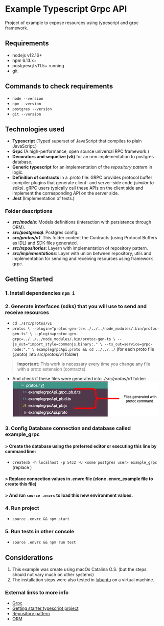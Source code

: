 # Example Typescript Grpc API

Project of example to expose resources using typescript and grpc framework.

## Requirements
- nodejs v12.16+
- npm 6.13.x+
- postgresql v11.5+ running
- git

## Commands to check requirements
- `node --version`
- `npm --version`
- `postgres --version`
- `git --version`

## Technologies used

- **Typescript** (Typed superset of JavaScript that compiles to plain JavaScript.)
- **Grpc** (A high-performance, open source universal RPC framework.)
- **Decorators and sequelize (v5)** for an orm implementation to postgres database.
- **Generic typescript** for an implementation of the *repository pattern* in logic.
- **Definition of contracts** in a .proto file: GRPC provides protocol buffer compiler plugins that generate client- and server-side code _(similar to sdks)_. gRPC users typically call these APIs on the client side and implement the corresponding API on the server side.
- **Jest** (Implementation of tests.)

### Folder descriptions

- **_src/models_**: Models definitions (interaction with persistence through ORM).
- **_src/postgresql_**: Postgres config.
- **_src/protos/v1_**: This folder content the Contracts (using Protocol Buffers as IDL) and SDK files generated.
- **_src/repositories_**: Layern with implementation of repository pattern.
- **_src/implementations_**: Layer with union between repository, utils and implementation for sending and receiving resources using framework grpc.

## Getting Started

### 1. Install dependencies `npm i`

### 2. Generate interfaces (sdks) that you will use to send and receive resources
- `cd ./src/protos/v1`
- `
protoc \
    --plugin="protoc-gen-ts=../../../node_modules/.bin/protoc-gen-ts" \
    --plugin=protoc-gen-grpc=../../../node_modules/.bin/protoc-gen-ts \
    --js_out="import_style=commonjs,binary:." \
    --ts_out=service=grpc-node:"." \
    examplegrpcApi.proto && cd ../../../
    `
    (for each proto file (.proto) into src/protos/v1 folder)


> **Important:** This work is necessary every time you change any file with a proto extension (contracts).


- And check if these files were generated into *./src/protos/v1* folder:\
![Image of folder with sdk proto files][logo]

[logo]: ./sdk-files-message.png

### 3. Config Database connection and database called example_grpc

#### > Create the database using the preferred editor or executing this line by command line: 

- `createdb -h localhost -p 5432 -U <some postgres user> example_grpc` (replace <some postgres user>)

#### > Replace connection values in .envrc file (clone .envrc_example file to create this file)

#### > And run `source .envrc` to load this new environment values.

### 4. Run project
- `source .envrc && npm start`

### 5. Run tests in other console
- `source .envrc && npm run test`


## Considerations

1. This example was create using macOs Catalina O.S. (but the steps should not vary much on other systems)
2. The installation steps were also tested in [lubuntu](https://lubuntu.net/) on a virtual machine.

### External links to more info

- [Grpc](https://grpc.io/)
- [Getting starter typescript project](https://khalilstemmler.com/blogs/typescript/node-starter-project/)
- [Repository pattern](https://medium.com/@erickwendel/generic-repository-with-typescript-and-node-js-731c10a1b98e)
- [ORM](https://github.com/RobinBuschmann/sequelize-typescript)

